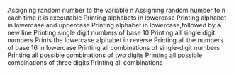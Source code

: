 Assigning random number to the variable n
Assigning random number to n each time it is executable
Printing alphabets in lowercase
Printing alphabet in lowercase and uppercase
Printing alphabet in lowercase,followed by a new line
Printing single digit numbers of base 10
Printing all single digit numbers
Prints the lowercase alphabet in reverse
Printing all the numbers of base 16 in lowercase
Printing all combinations of single-digit numbers
Printing all possible combinations of two digits
Printing all possible combinations of three digits
Printing all combinations
